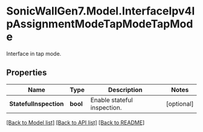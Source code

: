# SonicWallGen7.Model.InterfaceIpv4IpAssignmentModeTapModeTapMode
Interface in tap mode.

## Properties

Name | Type | Description | Notes
------------ | ------------- | ------------- | -------------
**StatefulInspection** | **bool** | Enable stateful inspection. | [optional] 

[[Back to Model list]](../README.md#documentation-for-models) [[Back to API list]](../README.md#documentation-for-api-endpoints) [[Back to README]](../README.md)

